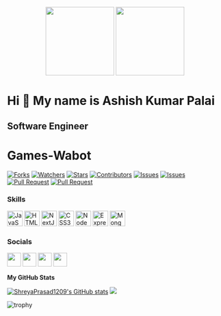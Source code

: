 <p align="center"> <img src="https://octodex.github.com/images/daftpunktocat-thomas.gif" height="160px" width="160px"> <img src="https://octodex.github.com/images/daftpunktocat-guy.gif" height="160px" width="160px"> </p>

Hi 👋 My name is Ashish Kumar Palai
==============================
Software Engineer
-----------------

# Games-Wabot

<a href="https://github.com/ashishkumarpalai"><img title="Forks" src="https://img.shields.io/github/forks/BochilGaming/games-wabot?label=Forks&color=blue&style=flat-square"></a>
<a href="https://github.com/ashishkumarpalai"><img title="Watchers" src="https://img.shields.io/github/watchers/BochilGaming/games-wabot?label=Watchers&color=green&style=flat-square"></a>
<a href="https://github.com/ashishkumarpalai"><img title="Stars" src="https://img.shields.io/github/stars/BochilGaming/games-wabot?label=Stars&color=yellow&style=flat-square"></a>
<a href="https://github.com/ashishkumarpalai"><img title="Contributors" src="https://img.shields.io/github/contributors/BochilGaming/games-wabot?label=Contributors&color=blue&style=flat-square"></a>
<a href="https://github.com/ashishkumarpalai"><img title="Issues" src="https://img.shields.io/github/issues/BochilGaming/games-wabot?label=Issues&color=success&style=flat-square"></a>
<a href="https://github.com/ashishkumarpalai"><img title="Issues" src="https://img.shields.io/github/issues-closed/BochilGaming/games-wabot?label=Issues&color=red&style=flat-square"></a>
<a href="https://github.com/ashishkumarpalai"><img title="Pull Request" src="https://img.shields.io/github/issues-pr/BochilGaming/games-wabot?label=PullRequest&color=success&style=flat-square"></a>
<a href="https://github.com/ashishkumarpalai"><img title="Pull Request" src="https://img.shields.io/github/issues-pr-closed/BochilGaming/games-wabot?label=PullRequest&color=red&style=flat-square"></a>

### Skills

<p align="left">
<a href="https://developer.mozilla.org/en-US/docs/Web/JavaScript" target="_blank" rel="noreferrer"><img src="https://raw.githubusercontent.com/danielcranney/readme-generator/main/public/icons/skills/javascript-colored.svg" width="36" height="36" alt="JavaScript" /></a>
<a href="https://developer.mozilla.org/en-US/docs/Glossary/HTML5" target="_blank" rel="noreferrer"><img src="https://raw.githubusercontent.com/danielcranney/readme-generator/main/public/icons/skills/html5-colored.svg" width="36" height="36" alt="HTML5" /></a>
<a href="https://nextjs.org/docs" target="_blank" rel="noreferrer"><img src="https://raw.githubusercontent.com/danielcranney/readme-generator/main/public/icons/skills/nextjs-colored.svg" width="36" height="36" alt="NextJs" /></a>
<a href="https://www.w3.org/TR/CSS/#css" target="_blank" rel="noreferrer"><img src="https://raw.githubusercontent.com/danielcranney/readme-generator/main/public/icons/skills/css3-colored.svg" width="36" height="36" alt="CSS3" /></a>
<a href="https://nodejs.org/en/" target="_blank" rel="noreferrer"><img src="https://raw.githubusercontent.com/danielcranney/readme-generator/main/public/icons/skills/nodejs-colored.svg" width="36" height="36" alt="NodeJS" /></a>
<a href="https://expressjs.com/" target="_blank" rel="noreferrer"><img src="https://raw.githubusercontent.com/danielcranney/readme-generator/main/public/icons/skills/express-colored.svg" width="36" height="36" alt="Express" /></a>
<a href="https://www.mongodb.com/" target="_blank" rel="noreferrer"><img src="https://raw.githubusercontent.com/danielcranney/readme-generator/main/public/icons/skills/mongodb-colored.svg" width="36" height="36" alt="MongoDB" /></a>
</p>


### Socials

<p align="left"> <a href="https://www.github.com/ashishkumarpalai" target="_blank" rel="noreferrer"><img src="https://raw.githubusercontent.com/danielcranney/readme-generator/main/public/icons/socials/github.svg" width="32" height="32" /></a> <a href="https://www.linkedin.com/in/ashishkumarpalai" target="_blank" rel="noreferrer"><img src="https://raw.githubusercontent.com/danielcranney/readme-generator/main/public/icons/socials/linkedin.svg" width="32" height="32" /></a> <a href="http://www.medium.com/" target="_blank" rel="noreferrer"><img src="https://raw.githubusercontent.com/danielcranney/readme-generator/main/public/icons/socials/medium.svg" width="32" height="32" /></a> <a href="https://www.twitter.com/ak_111_ak" target="_blank" rel="noreferrer"><img src="https://raw.githubusercontent.com/danielcranney/readme-generator/main/public/icons/socials/twitter.svg" width="32" height="32" /></a></p>


<b>My GitHub Stats</b>
<p>
<a href="http://www.github.com/ashishkumarpalai"><img src="https://github-readme-stats.vercel.app/api?username=ashishkumarpalai&show_icons=true&hide=&count_private=true&title_color=0891b2&text_color=ffffff&icon_color=0891b2&bg_color=171717&hide_border=true&show_icons=true" alt="ShreyaPrasad1209's GitHub stats" /></a>
<a href="http://www.github.com/ashishkumarpalai"><img src="https://github-readme-streak-stats.herokuapp.com/?user=ashishkumarpalai&stroke=ffffff&background=171717&ring=0891b2&fire=0891b2&currStreakNum=ffffff&currStreakLabel=0891b2&sideNums=ffffff&sideLabels=ffffff&dates=ffffff&hide_border=true" /></a>
</p>

![trophy](https://github-profile-trophy.vercel.app/?username=ashishkumarpalai)
